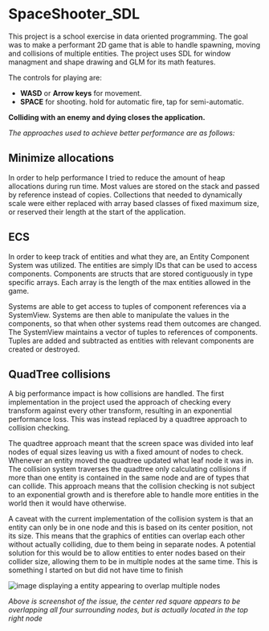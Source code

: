 # SpaceShooter_SDL
This project is a school exercise in data oriented programming.
The goal was to make a performant 2D game that is able to handle spawning, moving and collisions of multiple entities.
The project uses SDL for window managment and shape drawing and GLM for its math features.

The controls for playing are:
- **WASD** or **Arrow keys** for movement.
- **SPACE** for shooting. hold for automatic fire, tap for semi-automatic.

**Colliding with an enemy and dying closes the application.**

*The approaches used to achieve better performance are as follows:*

## Minimize allocations 

In order to help performance I tried to reduce the amount of heap allocations during run time. Most values are stored on the stack and passed by reference instead of copies. Collections that needed to dynamically scale were either replaced with array based classes of fixed maximum size, or reserved their length at the start of the application.

## ECS

In order to keep track of entities and what they are, an Entity Component System was utilized. The entities are simply IDs that can be used to access components. Components are structs that are stored contiguously in type specific arrays. Each array is the length of the max entities allowed in the game. 

Systems are able to get access to tuples of component references via a SystemView. Systems are then able to manipulate the values in the components, so that when other systems read them outcomes are changed. The SystemView maintains a vector of tuples to references of components. Tuples are added and subtracted as entities with relevant components are created or destroyed.

## QuadTree collisions

A big performance impact is how collisions are handled. The first implementation in the project used the approach of checking every transform against every other transform, resulting in an exponential performance loss. This was instead replaced by a quadtree approach to collision checking. 

The quadtree approach meant that the screen space was divided into leaf nodes of equal sizes leaving us with a fixed amount of nodes to check. Whenever an entity moved the quadtree updated what leaf node it was in. The collision system traverses the quadtree only calculating collisions if more than one entity is contained in the same node and are of types that can collide. This approach means that the collision checking is not subject to an exponential growth and is therefore able to handle more entities in the world then it would have otherwise.


A caveat with the current implementation of the collision system is that an entity can only be in one node and this is based on its center position, not its size. This means that the graphics of entities can overlap each other without actually colliding, due to them being in separate nodes. A potential solution for this would be to allow entities to enter nodes based on their collider size, allowing them to be in multiple nodes at the same time. This is something I started on but did not have time to finish

![image displaying a entity appearing to overlap multiple nodes](https://i.imgur.com/t0YSGtl.png)

*Above is screenshot of the issue, the center red square appears to be overlapping all four surrounding nodes, but is actually located in the top right node*
